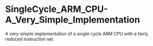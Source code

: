 # SingleCycle_ARM_CPU-A_Very_Simple_Implementation
A very simple implementation of a single cycle ARM CPU with a fairly reduced instruction set.
